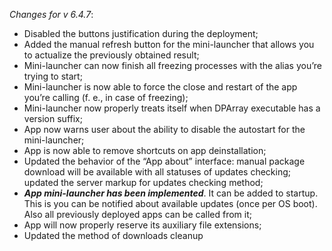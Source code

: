 _Changes for v 6.4.7_:
- Disabled the buttons justification during the deployment;
- Added the manual refresh button for the mini-launcher that allows you to actualize the previously obtained result;
- Mini-launcher can now finish all freezing processes with the alias you’re trying to start;
- Mini-launcher is now able to force the close and restart of the app you’re calling (f. e., in case of freezing);
- Mini-launcher now properly treats itself when DPArray executable has a version suffix;
- App now warns user about the ability to disable the autostart for the mini-launcher;
- App is now able to remove shortcuts on app deinstallation;
- Updated the behavior of the “App about” interface: manual package download will be available with all statuses of updates checking; updated the server markup for updates checking method;
- ***App mini-launcher has been implemented***. It can be added to startup. This is you can be notified about available updates (once per OS boot). Also all previously deployed apps can be called from it;
- App will now properly reserve its auxiliary file extensions;
- Updated the method of downloads cleanup
